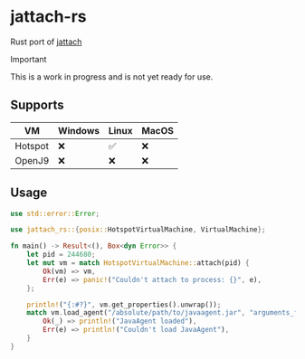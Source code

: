 # jattach-rs
Rust port of [jattach](https://github.com/jattach/jattach/)

> [!IMPORTANT]
> This is a work in progress and is not yet ready for use.

## Supports
| VM      | Windows  | Linux  | MacOS  |
|---------|----------|--------|--------|
| Hotspot | ❌       | ✅     | ❌     |
| OpenJ9  | ❌       | ❌     | ❌     |

## Usage
```rs
use std::error::Error;

use jattach_rs::{posix::HotspotVirtualMachine, VirtualMachine};

fn main() -> Result<(), Box<dyn Error>> {
    let pid = 244680;
    let mut vm = match HotspotVirtualMachine::attach(pid) {
        Ok(vm) => vm,
        Err(e) => panic!("Couldn't attach to process: {}", e),
    };

    println!("{:#?}", vm.get_properties().unwrap());
    match vm.load_agent("/absolute/path/to/javaagent.jar", "arguments_for_agent") {
        Ok(_) => println!("JavaAgent loaded"),
        Err(e) => println!("Couldn't load JavaAgent"),
    }
}
```

